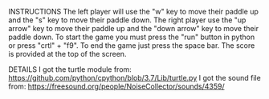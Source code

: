 INSTRUCTIONS
The left player will use the "w" key to move their paddle up and the "s" key to move their paddle down.
The right player use the "up arrow" key to move their paddle up and the "down arrow" key to move their paddle down.
To start the game you must press the "run" button in python or press "crtl" + "f9".
To end the game just press the space bar.
The score is provided at the top of the screen.

DETAILS
I got the turtle module from: https://github.com/python/cpython/blob/3.7/Lib/turtle.py
I got the sound file from: https://freesound.org/people/NoiseCollector/sounds/4359/
